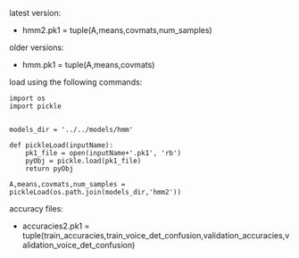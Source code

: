 latest version: 
* hmm2.pk1 = tuple(A,means,covmats,num_samples)

older versions:

* hmm.pk1 = tuple(A,means,covmats)

load using the following commands:


	import os
	import pickle


	models_dir = '../../models/hmm'

	def pickleLoad(inputName):
	    pk1_file = open(inputName+'.pk1', 'rb')
	    pyObj = pickle.load(pk1_file)
	    return pyObj

	A,means,covmats,num_samples = pickleLoad(os.path.join(models_dir,'hmm2'))

accuracy files:
* accuracies2.pk1 = tuple(train_accuracies,train_voice_det_confusion,validation_accuracies,validation_voice_det_confusion)
